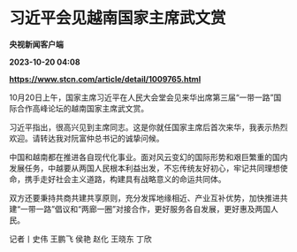 # 习近平会见越南国家主席武文赏
**央视新闻客户端**

**2023-10-20 04:08**

**https://www.stcn.com/article/detail/1009765.html**

10月20日上午，国家主席习近平在人民大会堂会见来华出席第三届“一带一路”国际合作高峰论坛的越南国家主席武文赏。

习近平指出，很高兴见到主席同志。这是你就任国家主席后首次来华，我表示热烈欢迎。请转达我对阮富仲总书记的诚挚问候。

中国和越南都在推进各自现代化事业。面对风云变幻的国际形势和艰巨繁重的国内发展任务，中越要从两国人民根本利益出发，不忘传统友好初心，牢记共同理想使命，携手走好社会主义道路，构建具有战略意义的命运共同体。

双方还要秉持共商共建共享原则，充分发挥地缘相近、产业互补优势，加快推进共建“一带一路”倡议和“两廊一圈”对接合作，更好服务各自发展，更好惠及两国人民。

记者丨史伟 王鹏飞 侯艳 赵化 王晓东 丁欣